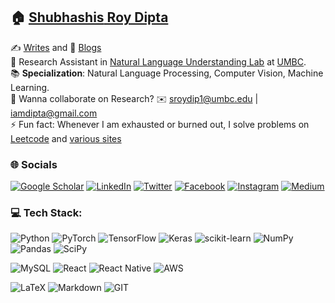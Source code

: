 
## 🏠 [**Shubhashis** Roy Dipta](https://roydipta.com/?utm_source=github&utm_medium=about-front-page)  
✍️ [Writes](https://notes.dipta007.com/?utm_source=github&utm_medium=about-front-page) and 📰 [Blogs](https://dipta007.com/?utm_source=github&utm_medium=about-front-page)  
🔭 Research Assistant in [Natural Language Understanding Lab](https://iral.cs.umbc.edu/people.html) at [UMBC](https://umbc.edu/).  
📚 **Specialization**: Natural Language Processing, Computer Vision, Machine Learning.  
👥 Wanna collaborate on Research? ✉️ [sroydip1@umbc.edu](mailto:sroydip1@umbc.edu) | [iamdipta@gmail.com](mailto:iamdipta@gmail.com)  
⚡ Fun fact: Whenever I am exhausted or burned out, I solve problems on [Leetcode](https://github.com/dipta007/LeetCode) and [various sites](https://github.com/dipta007/Competitive-Programming)  


### 🌐 Socials
[![Google Scholar](https://img.shields.io/badge/Google%20Scholar-4285F4?style=for-the-badge&logo=google-scholar&logoColor=white)](https://scholar.google.com/citations?user=j2ElsNIAAAAJ&hl=en)
[![LinkedIn](https://img.shields.io/badge/LinkedIn-%230077B5.svg?logo=linkedin&logoColor=white)](https://linkedin.com/in/dipta007)
[![Twitter](https://img.shields.io/badge/Twitter-%231DA1F2.svg?logo=Twitter&logoColor=white)](https://twitter.com/iamdipta007) 
[![Facebook](https://img.shields.io/badge/Facebook-%231877F2.svg?logo=Facebook&logoColor=white)](https://facebook.com/iamdipta007)
[![Instagram](https://img.shields.io/badge/Instagram-%23E4405F.svg?logo=Instagram&logoColor=white)](https://instagram.com/iamdipta007)
[![Medium](https://img.shields.io/badge/Medium-12100E?logo=medium&logoColor=white)](https://medium.com/@dipta007)
<!--
[![Quora](https://img.shields.io/badge/Quora-%23B92B27.svg?logo=Quora&logoColor=white)](https://quora.com/profile/Shubhashis-Roy-Dipta-1)
[![Reddit](https://img.shields.io/badge/Reddit-%23FF4500.svg?logo=Reddit&logoColor=white)](https://reddit.com/user/Relative_Tip_3647)
[![Stack Overflow](https://img.shields.io/badge/-Stackoverflow-FE7A16?logo=stack-overflow&logoColor=white)](https://stackoverflow.com/users/4536846) 
-->

<!-- 
# 💻Tech Stack
![C](https://img.shields.io/badge/c-%2300599C.svg?style=plastic&logo=c&logoColor=white) ![C++](https://img.shields.io/badge/c++-%2300599C.svg?style=plastic&logo=c%2B%2B&logoColor=white) ![GraphQL](https://img.shields.io/badge/-GraphQL-E10098?style=plastic&logo=graphql&logoColor=white) ![JavaScript](https://img.shields.io/badge/javascript-%23323330.svg?style=plastic&logo=javascript&logoColor=%23F7DF1E) ![LaTeX](https://img.shields.io/badge/latex-%23008080.svg?style=plastic&logo=latex&logoColor=white) ![Markdown](https://img.shields.io/badge/markdown-%23000000.svg?style=plastic&logo=markdown&logoColor=white) ![Python](https://img.shields.io/badge/python-3670A0?style=plastic&logo=python&logoColor=ffdd54) ![TypeScript](https://img.shields.io/badge/typescript-%23007ACC.svg?style=plastic&logo=typescript&logoColor=white) ![AWS](https://img.shields.io/badge/AWS-%23FF9900.svg?style=plastic&logo=amazon-aws&logoColor=white) ![Heroku](https://img.shields.io/badge/heroku-%23430098.svg?style=plastic&logo=heroku&logoColor=white) ![Anaconda](https://img.shields.io/badge/Anaconda-%2344A833.svg?style=plastic&logo=anaconda&logoColor=white) ![Apollo-GraphQL](https://img.shields.io/badge/-ApolloGraphQL-311C87?style=plastic&logo=apollo-graphql) ![Bootstrap](https://img.shields.io/badge/bootstrap-%23563D7C.svg?style=plastic&logo=bootstrap&logoColor=white) ![DjangoREST](https://img.shields.io/badge/DJANGO-REST-ff1709?style=plastic&logo=django&logoColor=white&color=ff1709&labelColor=gray) ![Express.js](https://img.shields.io/badge/express.js-%23404d59.svg?style=plastic&logo=express&logoColor=%2361DAFB) ![Flask](https://img.shields.io/badge/flask-%23000.svg?style=plastic&logo=flask&logoColor=white) ![NestJS](https://img.shields.io/badge/nestjs-%23E0234E.svg?style=plastic&logo=nestjs&logoColor=white) ![Next JS](https://img.shields.io/badge/Next-black?style=plastic&logo=next.js&logoColor=white) ![NodeJS](https://img.shields.io/badge/node.js-6DA55F?style=plastic&logo=node.js&logoColor=white) ![React Native](https://img.shields.io/badge/react_native-%2320232a.svg?style=plastic&logo=react&logoColor=%2361DAFB) ![React](https://img.shields.io/badge/react-%2320232a.svg?style=plastic&logo=react&logoColor=%2361DAFB) ![MySQL](https://img.shields.io/badge/mysql-%2300f.svg?style=plastic&logo=mysql&logoColor=white) ![Postgres](https://img.shields.io/badge/postgres-%23316192.svg?style=plastic&logo=postgresql&logoColor=white) ![MongoDB](https://img.shields.io/badge/MongoDB-%234ea94b.svg?style=plastic&logo=mongodb&logoColor=white) ![NumPy](https://img.shields.io/badge/numpy-%23013243.svg?style=plastic&logo=numpy&logoColor=white) ![Pandas](https://img.shields.io/badge/pandas-%23150458.svg?style=plastic&logo=pandas&logoColor=white) ![PyTorch](https://img.shields.io/badge/PyTorch-%23EE4C2C.svg?style=plastic&logo=PyTorch&logoColor=white) ![scikit-learn](https://img.shields.io/badge/scikit--learn-%23F7931E.svg?style=plastic&logo=scikit-learn&logoColor=white) ![Notion](https://img.shields.io/badge/Notion-%23000000.svg?style=plastic&logo=notion&logoColor=white) ![Trello](https://img.shields.io/badge/Trello-%23026AA7.svg?style=plastic&logo=Trello&logoColor=white) -->

<!--
# 📊GitHub Stats :
![](https://github-readme-stats.vercel.app/api?username=dipta007&theme=tokyonight&hide_border=true&include_all_commits=true&count_private=true)<br/>
![](https://github-readme-streak-stats.herokuapp.com/?user=dipta007&theme=tokyonight&hide_border=true)<br/>
![](https://github-readme-stats.vercel.app/api/top-langs/?username=dipta007&theme=tokyonight&hide_border=true&include_all_commits=true&count_private=true&layout=compact)
-->

<!-- 
## 🏆GitHub Trophies
![](https://github-profile-trophy.vercel.app/?username=dipta007&theme=juicyfresh&no-frame=true&no-bg=true&margin-w=4)

### ✍️Random Dev Quote
![](https://quotes-github-readme.vercel.app/api?type=horizontal&theme=tokyonight)
-->

<!--
[![](https://visitcount.itsvg.in/api?id=dipta007&icon=0&color=5)](https://visitcount.itsvg.in)
-->

<!--
  ## 💰You can help me by Donating
  [![BuyMeACoffee](https://img.shields.io/badge/Buy%20Me%20a%20Coffee-ffdd00?style=for-the-badge&logo=buy-me-a-coffee&logoColor=black)](https://buymeacoffee.com/dipta007) [![PayPal](https://img.shields.io/badge/PayPal-00457C?style=for-the-badge&logo=paypal&logoColor=white)](https://paypal.me/iamdipta007) 
-->


### 💻 Tech Stack:

![Python](https://img.shields.io/badge/python-3670A0?style=plastic&logo=python&logoColor=ffdd54)
![PyTorch](https://img.shields.io/badge/PyTorch-%23EE4C2C.svg?style=plastic&logo=PyTorch&logoColor=white) 
![TensorFlow](https://img.shields.io/badge/TensorFlow-%23FF6F00.svg?style=plastic&logo=TensorFlow&logoColor=white) 
![Keras](https://img.shields.io/badge/Keras-%23D00000.svg?style=plastic&logo=Keras&logoColor=white) 
![scikit-learn](https://img.shields.io/badge/scikit--learn-%23F7931E.svg?style=plastic&logo=scikit-learn&logoColor=white) 
![NumPy](https://img.shields.io/badge/numpy-%23013243.svg?style=plastic&logo=numpy&logoColor=white) 
![Pandas](https://img.shields.io/badge/pandas-%23150458.svg?style=plastic&logo=pandas&logoColor=white) 
![SciPy](https://img.shields.io/badge/SciPy-%230C55A5.svg?style=plastic&logo=scipy&logoColor=%white) 

![MySQL](https://img.shields.io/badge/mysql-%2300f.svg?style=plastic&logo=mysql&logoColor=white) 
![React](https://img.shields.io/badge/react-%2320232a.svg?style=plastic&logo=react&logoColor=%2361DAFB) 
![React Native](https://img.shields.io/badge/react_native-%2320232a.svg?style=plastic&logo=react&logoColor=%2361DAFB) 
![AWS](https://img.shields.io/badge/AWS-%23FF9900.svg?style=plastic&logo=amazon-aws&logoColor=white) 

![LaTeX](https://img.shields.io/badge/-LaTeX-008080?style=flat&logo=latex&logoColor=white)
![Markdown](https://img.shields.io/badge/markdown-%23000000.svg?style=plastic&logo=markdown&logoColor=white) 
![GIT](https://img.shields.io/badge/Git-fc6d26?style=plastic&logo=git&logoColor=white) 
<!--
![C](https://img.shields.io/badge/c-%2300599C.svg?style=plastic&logo=c&logoColor=white) 
![C++](https://img.shields.io/badge/c++-%2300599C.svg?style=plastic&logo=c%2B%2B&logoColor=white) 
![JavaScript](https://img.shields.io/badge/javascript-%23323330.svg?style=plastic&logo=javascript&logoColor=%23F7DF1E) 
![ElasticSearch](https://img.shields.io/badge/-ElasticSearch-005571?style=plastic&logo=elasticsearch) 

![MongoDB](https://img.shields.io/badge/MongoDB-%234ea94b.svg?style=plastic&logo=mongodb&logoColor=white) 
![Postgres](https://img.shields.io/badge/postgres-%23316192.svg?style=plastic&logo=postgresql&logoColor=white) 
![Apollo-GraphQL](https://img.shields.io/badge/-ApolloGraphQL-311C87?style=plastic&logo=apollo-graphql) 
![Express.js](https://img.shields.io/badge/express.js-%23404d59.svg?style=plastic&logo=express&logoColor=%2361DAFB) 
![Flask](https://img.shields.io/badge/flask-%23000.svg?style=plastic&logo=flask&logoColor=white) 
![Next JS](https://img.shields.io/badge/Next-black?style=plastic&logo=next.js&logoColor=white) 
![NodeJS](https://img.shields.io/badge/node.js-6DA55F?style=plastic&logo=node.js&logoColor=white) 
![GraphQL](https://img.shields.io/badge/-GraphQL-E10098?style=plastic&logo=graphql&logoColor=white) 
-->



<!--
### 📊 GitHub Stats:
![](https://github-readme-streak-stats.herokuapp.com/?user=dipta007&theme=dark&hide_border=false)<br/>
-->


<!-- Proudly created with GPRM ( https://gprm.itsvg.in ) -->

<!-- Proudly created with GPRM ( https://gprm.itsvg.in ) -->
  
